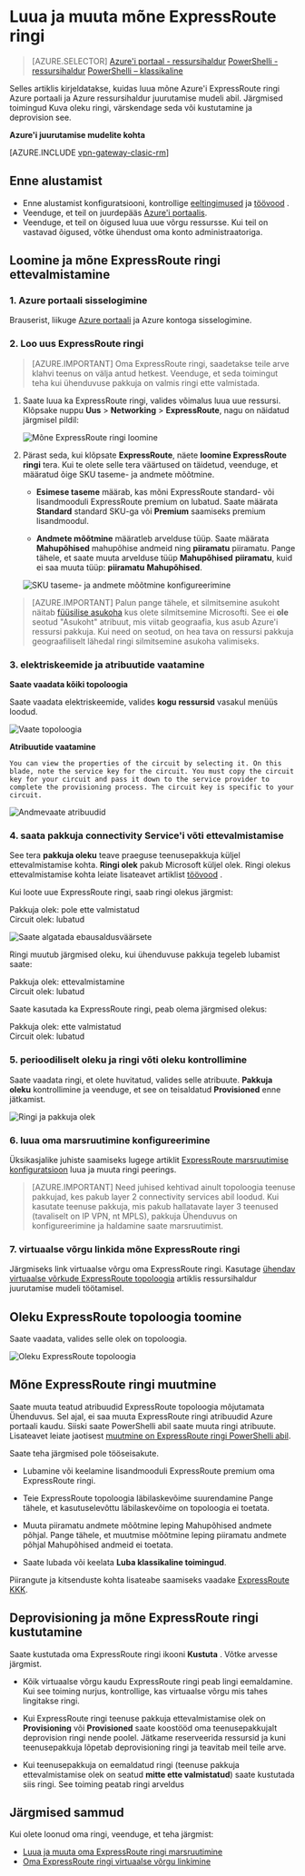 <properties
   pageTitle="Luua ja muuta mõne ExpressRoute ringi ressursihaldur ja Azure portaali abil | Microsoft Azure'i"
   description="Selles artiklis kirjeldatakse, kuidas luua, ette, kinnitamine, värskendada, kustutada ja deprovision mõne ExpressRoute ringi."
   documentationCenter="na"
   services="expressroute"
   authors="cherylmc"
   manager="carmonm"
   editor=""
   tags="azure-resource-manager"/>
<tags
   ms.service="expressroute"
   ms.devlang="na"
   ms.topic="article"
   ms.tgt_pltfrm="na"
   ms.workload="infrastructure-services"
   ms.date="10/10/2016"
   ms.author="cherylmc"/>

# <a name="create-and-modify-an-expressroute-circuit"></a>Luua ja muuta mõne ExpressRoute ringi

> [AZURE.SELECTOR]
[Azure'i portaal - ressursihaldur](expressroute-howto-circuit-portal-resource-manager.md)
[PowerShelli - ressursihaldur](expressroute-howto-circuit-arm.md)
[PowerShelli – klassikaline](expressroute-howto-circuit-classic.md)

Selles artiklis kirjeldatakse, kuidas luua mõne Azure'i ExpressRoute ringi Azure portaali ja Azure ressursihaldur juurutamise mudeli abil. Järgmised toimingud Kuva oleku ringi, värskendage seda või kustutamine ja deprovision see.

**Azure'i juurutamise mudelite kohta**

[AZURE.INCLUDE [vpn-gateway-clasic-rm](../../includes/vpn-gateway-classic-rm-include.md)] 


## <a name="before-you-begin"></a>Enne alustamist


- Enne alustamist konfiguratsiooni, kontrollige [eeltingimused](expressroute-prerequisites.md) ja [töövood](expressroute-workflows.md) .
- Veenduge, et teil on juurdepääs [Azure'i portaalis](https://portal.azure.com).
- Veenduge, et teil on õigused luua uue võrgu ressursse. Kui teil on vastavad õigused, võtke ühendust oma konto administraatoriga.

## <a name="create-and-provision-an-expressroute-circuit"></a>Loomine ja mõne ExpressRoute ringi ettevalmistamine

### <a name="1-sign-in-to-the-azure-portal"></a>1. Azure portaali sisselogimine

Brauserist, liikuge [Azure portaali](http://portal.azure.com) ja Azure kontoga sisselogimine.

### <a name="2-create-a-new-expressroute-circuit"></a>2. Loo uus ExpressRoute ringi

>[AZURE.IMPORTANT] Oma ExpressRoute ringi, saadetakse teile arve klahvi teenus on välja antud hetkest. Veenduge, et seda toimingut teha kui ühenduvuse pakkuja on valmis ringi ette valmistada.

1. Saate luua ka ExpressRoute ringi, valides võimalus luua uue ressursi. Klõpsake nuppu **Uus** > **Networking** > **ExpressRoute**, nagu on näidatud järgmisel pildil:

    ![Mõne ExpressRoute ringi loomine](./media/expressroute-howto-circuit-portal-resource-manager/createcircuit1.png)

2. Pärast seda, kui klõpsate **ExpressRoute**, näete **loomine ExpressRoute ringi** tera. Kui te olete selle tera väärtused on täidetud, veenduge, et määratud õige SKU taseme- ja andmete mõõtmine.

    - **Esimese taseme** määrab, kas mõni ExpressRoute standard- või lisandmooduli ExpressRoute premium on lubatud. Saate määrata **Standard** standard SKU-ga või **Premium** saamiseks premium lisandmoodul.

    - **Andmete mõõtmine** määratleb arvelduse tüüp. Saate määrata **Mahupõhised** mahupõhise andmeid ning **piiramatu** piiramatu. Pange tähele, et saate muuta arvelduse tüüp **Mahupõhised** **piiramatu**, kuid ei saa muuta tüüp: **piiramatu** **Mahupõhised**.

    ![SKU taseme- ja andmete mõõtmine konfigureerimine](./media/expressroute-howto-circuit-portal-resource-manager/createcircuit2.png)

>[AZURE.IMPORTANT] Palun pange tähele, et silmitsemine asukoht näitab [füüsilise asukoha](expressroute-locations.md) kus olete silmitsemine Microsofti. See ei **ole** seotud "Asukoht" atribuut, mis viitab geograafia, kus asub Azure'i ressursi pakkuja. Kui need on seotud, on hea tava on ressursi pakkuja geograafiliselt lähedal ringi silmitsemine asukoha valimiseks. 

### <a name="3-view-the-circuits-and-properties"></a>3. elektriskeemide ja atribuutide vaatamine

**Saate vaadata kõiki topoloogia**

Saate vaadata elektriskeemide, valides **kogu ressursid** vasakul menüüs loodud.
    
![Vaate topoloogia](./media/expressroute-howto-circuit-portal-resource-manager/listresource.png)

**Atribuutide vaatamine**

    You can view the properties of the circuit by selecting it. On this blade, note the service key for the circuit. You must copy the circuit key for your circuit and pass it down to the service provider to complete the provisioning process. The circuit key is specific to your circuit.

![Andmevaate atribuudid](./media/expressroute-howto-circuit-portal-resource-manager/listproperties1.png)


### <a name="4-send-the-service-key-to-your-connectivity-provider-for-provisioning"></a>4. saata pakkuja connectivity Service'i võti ettevalmistamise

See tera **pakkuja oleku** teave praeguse teenusepakkuja küljel ettevalmistamise kohta. **Ringi olek** pakub Microsoft küljel olek. Ringi olekus ettevalmistamise kohta leiate lisateavet artiklist [töövood](expressroute-workflows.md#expressroute-circuit-provisioning-states) .

Kui loote uue ExpressRoute ringi, saab ringi olekus järgmist:

Pakkuja olek: pole ette valmistatud<BR>
Circuit olek: lubatud

![Saate algatada ebausaldusväärsete](./media/expressroute-howto-circuit-portal-resource-manager/viewstatus.png)

Ringi muutub järgmised oleku, kui ühenduvuse pakkuja tegeleb lubamist saate:

Pakkuja olek: ettevalmistamine<BR>
Circuit olek: lubatud

Saate kasutada ka ExpressRoute ringi, peab olema järgmised olekus:

Pakkuja olek: ette valmistatud<BR>
Circuit olek: lubatud


### <a name="5-periodically-check-the-status-and-the-state-of-the-circuit-key"></a>5. perioodiliselt oleku ja ringi võti oleku kontrollimine

Saate vaadata ringi, et olete huvitatud, valides selle atribuute. **Pakkuja oleku** kontrollimine ja veenduge, et see on teisaldatud **Provisioned** enne jätkamist.


![Ringi ja pakkuja olek](./media/expressroute-howto-circuit-portal-resource-manager/viewstatusprovisioned.png)


### <a name="6-create-your-routing-configuration"></a>6. luua oma marsruutimine konfigureerimine

Üksikasjalike juhiste saamiseks lugege artiklit [ExpressRoute marsruutimise konfiguratsioon](expressroute-howto-routing-portal-resource-manager.md) luua ja muuta ringi peerings.

>[AZURE.IMPORTANT] Need juhised kehtivad ainult topoloogia teenuse pakkujad, kes pakub layer 2 connectivity services abil loodud. Kui kasutate teenuse pakkuja, mis pakub hallatavate layer 3 teenused (tavaliselt on IP VPN, nt MPLS), pakkuja Ühenduvus on konfigureerimine ja haldamine saate marsruutimist.

### <a name="7-link-a-virtual-network-to-an-expressroute-circuit"></a>7. virtuaalse võrgu linkida mõne ExpressRoute ringi

Järgmiseks link virtuaalse võrgu oma ExpressRoute ringi. Kasutage [ühendav virtuaalse võrkude ExpressRoute topoloogia](expressroute-howto-linkvnet-arm.md) artiklis ressursihaldur juurutamise mudeli töötamisel.

## <a name="getting-the-status-of-an-expressroute-circuit"></a>Oleku ExpressRoute topoloogia toomine

Saate vaadata, valides selle olek on topoloogia. 

![Oleku ExpressRoute topoloogia](./media/expressroute-howto-circuit-portal-resource-manager/listproperties1.png)


## <a name="modifying-an-expressroute-circuit"></a>Mõne ExpressRoute ringi muutmine

Saate muuta teatud atribuudid ExpressRoute topoloogia mõjutamata Ühenduvus. Sel ajal, ei saa muuta ExpressRoute ringi atribuudid Azure portaali kaudu. Siiski saate PowerShelli abil saate muuta ringi atribuute. Lisateavet leiate jaotisest [muutmine on ExpressRoute ringi PowerShelli abil](expressroute-howto-circuit-arm.md#modify).

Saate teha järgmised pole tööseisakute.

- Lubamine või keelamine lisandmooduli ExpressRoute premium oma ExpressRoute ringi.

- Teie ExpressRoute topoloogia läbilaskevõime suurendamine Pange tähele, et kasutuselevõttu läbilaskevõime on topoloogia ei toetata. 

- Muuta piiramatu andmete mõõtmine leping Mahupõhised andmete põhjal. Pange tähele, et muutmise mõõtmine leping piiramatu andmete põhjal Mahupõhised andmeid ei toetata.

-  Saate lubada või keelata **Luba klassikaline toimingud**.

Piirangute ja kitsenduste kohta lisateabe saamiseks vaadake [ExpressRoute KKK](expressroute-faqs.md).


## <a name="deprovisioning-and-deleting-an-expressroute-circuit"></a>Deprovisioning ja mõne ExpressRoute ringi kustutamine

Saate kustutada oma ExpressRoute ringi ikooni **Kustuta** . Võtke arvesse järgmist.

- Kõik virtuaalse võrgu kaudu ExpressRoute ringi peab lingi eemaldamine. Kui see toiming nurjus, kontrollige, kas virtuaalse võrgu mis tahes lingitakse ringi.

- Kui ExpressRoute ringi teenuse pakkuja ettevalmistamise olek on **Provisioning** või **Provisioned** saate koostööd oma teenusepakkujalt deprovision ringi nende poolel. Jätkame reserveerida ressursid ja kuni teenusepakkuja lõpetab deprovisioning ringi ja teavitab meil teile arve.

- Kui teenusepakkuja on eemaldatud ringi (teenuse pakkuja ettevalmistamise olek on seatud **mitte ette valmistatud**) saate kustutada siis ringi. See toiming peatab ringi arveldus

## <a name="next-steps"></a>Järgmised sammud

Kui olete loonud oma ringi, veenduge, et teha järgmist:

- [Luua ja muuta oma ExpressRoute ringi marsruutimine](expressroute-howto-routing-portal-resource-manager.md)
- [Oma ExpressRoute ringi virtuaalse võrgu linkimine](expressroute-howto-linkvnet-arm.md)
